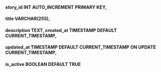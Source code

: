 #### story_id INT AUTO_INCREMENT PRIMARY KEY,

#### title VARCHAR(255),

#### description TEXT, created_at TIMESTAMP DEFAULT CURRENT_TIMESTAMP,
#### updated_at TIMESTAMP DEFAULT CURRENT_TIMESTAMP ON UPDATE CURRENT_TIMESTAMP,
#### is_active BOOLEAN DEFAULT TRUE
